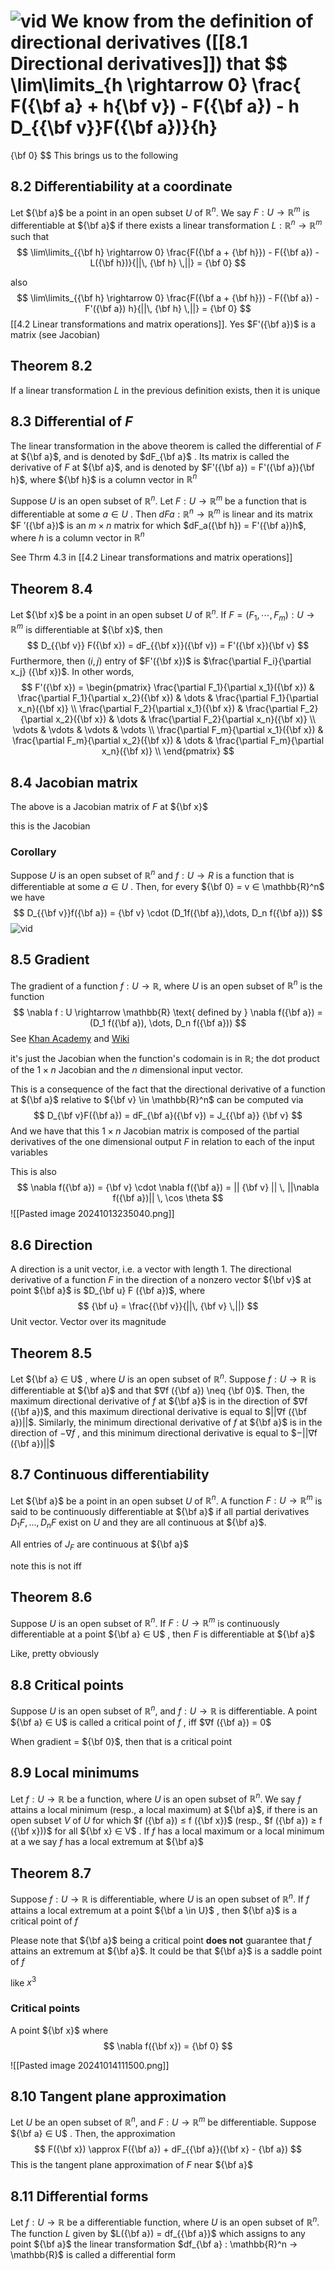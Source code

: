 ![vid](https://www.youtube.com/watch?v=9n0cRmmxkJw&ab_channel=Dr.TreforBazett)
We know from the definition of directional derivatives ([[8.1 Directional derivatives]]) that
$$
\lim\limits_{h \rightarrow 0} \frac{ F({\bf a} + h{\bf v}) - F({\bf a}) - h D_{{\bf v}}F({\bf a})}{h}
=
{\bf 0}
$$
This brings us to the following
## 8.2 Differentiability at a coordinate
 Let ${\bf a}$ be a point in an open subset $U$ of $\mathbb{R}^n$. We say $F : U → \mathbb{R}^m$ is differentiable at ${\bf a}$ if there exists a linear transformation $L : \mathbb{R}^n → \mathbb{R}^m$ such that
$$
 \lim\limits_{{\bf h} \rightarrow 0} \frac{F({\bf a + {\bf h}}) - F({\bf a}) - L({\bf h})}{||\, {\bf h} \,||} = {\bf 0}
$$

also
$$
 \lim\limits_{{\bf h} \rightarrow 0} \frac{F({\bf a + {\bf h}}) - F({\bf a}) - F'({\bf a}) h}{||\, {\bf h} \,||} = {\bf 0}
$$
[[4.2 Linear transformations and matrix operations]]. Yes $F'({\bf a})$ is a matrix (see Jacobian)
## Theorem 8.2
If a linear transformation $L$ in the previous definition exists, then it is unique
## 8.3 Differential of $F$ 
The linear transformation in the above theorem is called the differential of $F$ at ${\bf a}$, and is denoted by $dF_{\bf a}$ . Its matrix is called the derivative of $F$ at ${\bf a}$, and is denoted by $F'({\bf a}) = F'({\bf a}){\bf h}$, where ${\bf h}$ is a column vector in $\mathbb{R}^n$ 

Suppose $U$ is an open subset of $\mathbb{R}^n$. Let $F : U → \mathbb{R}^m$ be a function that is differentiable at some $a ∈ U$ . Then $dFa : \mathbb{R}^n → \mathbb{R}^m$ is linear and its matrix $F ′({\bf a})$ is an $m × n$ matrix for which $dF_a({\bf h}) = F'({\bf a})h$, where $h$ is a column vector in $\mathbb{R}^n$ 

See Thrm 4.3 in [[4.2 Linear transformations and matrix operations]]
## Theorem 8.4
Let ${\bf x}$ be a point in an open subset $U$ of $\mathbb{R}^n$. If $F = (F_1, \cdots, F_m) : U \rightarrow \mathbb{R}^m$ is differentiable at ${\bf x}$, then
$$
D_{{\bf v}} F({\bf x}) = dF_{{\bf x}}({\bf v}) = F'({\bf x}){\bf v}
$$
Furthermore, then $(i, j)$ entry of $F'({\bf x})$ is $\frac{\partial F_i}{\partial x_j} ({\bf x})$. In other words,
$$
F'({\bf x}) = 
\begin{pmatrix}
	\frac{\partial F_1}{\partial x_1}({\bf x}) & \frac{\partial F_1}{\partial x_2}({\bf x}) & \dots & \frac{\partial F_1}{\partial x_n}({\bf x)} \\
	\frac{\partial F_2}{\partial x_1}({\bf x}) & \frac{\partial F_2}{\partial x_2}({\bf x}) & \dots & \frac{\partial F_2}{\partial x_n}({\bf x)} \\
	\vdots & \vdots & \vdots & \vdots \\
	\frac{\partial F_m}{\partial x_1}({\bf x}) & \frac{\partial F_m}{\partial x_2}({\bf x}) & \dots & \frac{\partial F_m}{\partial x_n}({\bf x)} \\
\end{pmatrix}
$$
## 8.4 Jacobian matrix
The above is a Jacobian matrix of $F$ at ${\bf x}$

this is the Jacobian
### Corollary
Suppose $U$ is an open subset of $\mathbb{R}^n$ and $f : U → R$ is a function that is differentiable at some $a ∈ U$ . Then, for every ${\bf 0} = v ∈ \mathbb{R}^n$ we have
$$
D_{{\bf v}}f({\bf a}) = {\bf v} \cdot (D_1f({\bf a}),\dots, D_n f({\bf a}))
$$
![vid](https://www.youtube.com/watch?v=tIpKfDc295M&ab_channel=KhanAcademy)
## 8.5 Gradient
The gradient of a function $f : U \rightarrow \mathbb{R}$, where $U$ is an open subset of $\mathbb{R}^n$ is the function 
$$
\nabla f : U \rightarrow \mathbb{R} \text{ defined by } \nabla f({\bf a}) = (D_1 f({\bf a}), \dots, D_n f({\bf a}))
$$
See [Khan Academy](https://www.khanacademy.org/math/multivariable-calculus/multivariable-derivatives/partial-derivative-and-gradient-articles/a/the-gradient) and [Wiki](https://en.wikipedia.org/wiki/Gradient)

it's just the Jacobian when the function's codomain is in $\mathbb{R}$; the dot product of the $1 \times n$ Jacobian and the $n$ dimensional input vector.

This is a consequence of the fact that the directional derivative of a function at ${\bf a}$ relative to  ${\bf v} \in \mathbb{R}^n$ can be computed via
$$
D_{\bf v}F({\bf a}) = dF_{\bf a}({\bf v}) = J_{{\bf a}} {\bf v}
$$
And we have that this $1 \times n$ Jacobian matrix is composed of the partial derivatives of the one dimensional output $F$ in relation to each of the input variables

This is also
$$
\nabla f({\bf a}) = {\bf v} \cdot \nabla f({\bf a}) = || {\bf v} || \, ||\nabla f({\bf a})|| \, \cos \theta
$$
![[Pasted image 20241013235040.png]]

## 8.6 Direction
A direction is a unit vector, i.e. a vector with length 1. The directional derivative of a function $F$ in the direction of a nonzero vector ${\bf v}$ at point ${\bf a}$ is $D_{\bf u} F ({\bf a})$, where 
$$
{\bf u} = \frac{{\bf v}}{||\, {\bf v} \,||}
$$
Unit vector. Vector over its magnitude
## Theorem 8.5
Let ${\bf a} ∈ U$ , where $U$ is an open subset of $\mathbb{R}^n$. Suppose $f : U → \mathbb{R}$ is differentiable at ${\bf a}$ and that $∇f ({\bf a}) \neq {\bf 0}$. Then, the maximum directional derivative of $f$ at ${\bf a}$ is in the direction of $∇f ({\bf a})$, and this maximum directional derivative is equal to $||∇f ({\bf a})||$. Similarly, the minimum directional derivative of $f$ at ${\bf a}$ is in the direction of $−∇f$ , and this minimum directional derivative is equal to $−||∇f ({\bf a})||$
## 8.7 Continuous differentiability
Let ${\bf a}$ be a point in an open subset $U$ of $\mathbb{R}^n$. A function $F : U → \mathbb{R}^m$ is said to be continuously differentiable at ${\bf a}$ if all partial derivatives $D_1F, . . . , D_nF$ exist on $U$ and they are all continuous at ${\bf a}$.

All entries of $J_F$ are continuous at ${\bf a}$

note this is not iff
## Theorem 8.6
Suppose $U$ is an open subset of $\mathbb{R}^n$. If $F : U → \mathbb{R}^m$ is continuously differentiable at a point ${\bf a} ∈ U$ , then $F$ is differentiable at ${\bf a}$

Like, pretty obviously
## 8.8 Critical points
Suppose $U$ is an open subset of $\mathbb{R}^n$, and $f : U → \mathbb{R}$ is differentiable. A point ${\bf a} ∈ U$ is called a critical point of $f$ , iff $∇f ({\bf a}) = 0$

When gradient = ${\bf 0}$, then that is a critical point
## 8.9 Local minimums
 Let $f : U → \mathbb{R}$ be a function, where $U$ is an open subset of $\mathbb{R}^n$. We say $f$ attains a local minimum (resp., a local maximum) at ${\bf a}$, if there is an open subset $V$ of $U$ for which $f ({\bf a}) ≤ f ({\bf x})$ (resp., $f ({\bf a}) ≥ f ({\bf x}))$ for all ${\bf x} ∈ V$ . If $f$ has a local maximum or a local minimum at a we say $f$ has a local extremum at ${\bf a}$
## Theorem 8.7
Suppose $f : U → \mathbb{R}$ is differentiable, where $U$ is an open subset of $\mathbb{R}^n$. If $f$ attains a local extremum at a point ${\bf a \in U}$ , then ${\bf a}$ is a critical point of $f$ 

Please note that ${\bf a}$ being a critical point **does not** guarantee that $f$ attains an extremum at ${\bf a}$. It could be that ${\bf a}$ is a saddle point of $f$

like $x^3$
### Critical points
A point ${\bf x}$ where 
$$
\nabla f({\bf x}) = {\bf 0}
$$

![[Pasted image 20241014111500.png]]

## 8.10 Tangent plane approximation
 Let $U$ be an open subset of $\mathbb{R}^n$, and $F : U → \mathbb{R}^m$ be differentiable. Suppose ${\bf a} ∈ U$ . Then, the approximation
$$
F({\bf x}) \approx F({\bf a}) + dF_{{\bf a}}({\bf x} - {\bf a})
$$
This is the tangent plane approximation of $F$ near ${\bf a}$
## 8.11 Differential forms
Let $f : U → \mathbb{R}$ be a differentiable function, where $U$ is an open subset of $\mathbb{R}^n$. The function $L$ given by $L({\bf a}) = df_{{\bf a}}$ which assigns to any point ${\bf a}$ the linear transformation $df_{\bf a} : \mathbb{R}^n → \mathbb{R}$ is called a differential form